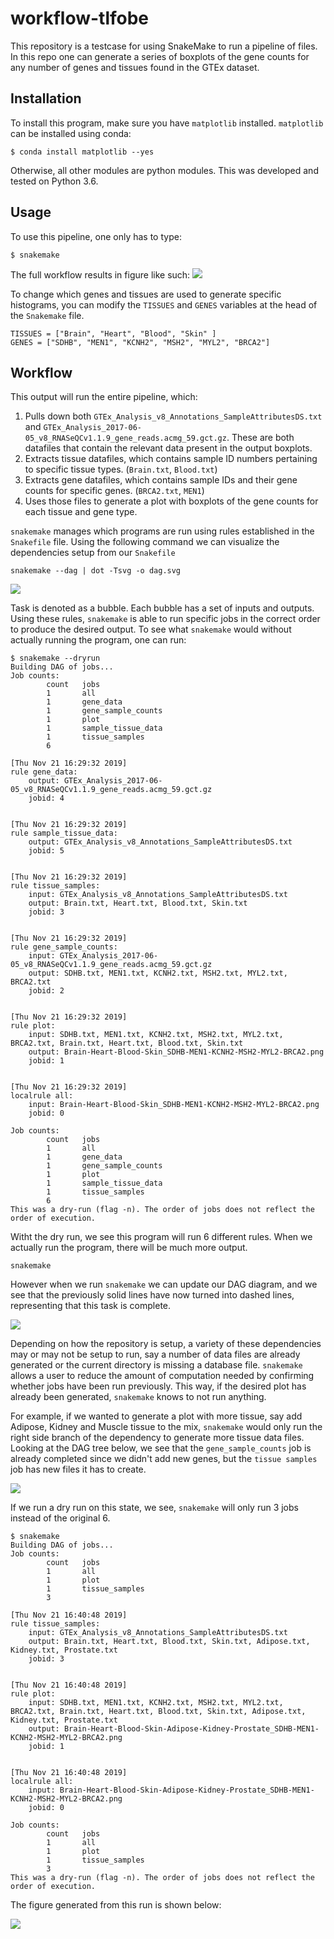 # workflow-tlfobe

This repository is a testcase for using SnakeMake to run a pipeline of files. In this repo one can generate a series of boxplots of the gene counts for any number of genes and tissues found in the GTEx dataset.

## Installation

To install this program, make sure you have `matplotlib` installed. `matplotlib` can be installed using conda:

```
$ conda install matplotlib --yes
```

Otherwise, all other modules are python modules. This was developed and tested on Python 3.6.

## Usage

To use this pipeline, one only has to type:
```
$ snakemake
```

The full workflow results in figure like such: 
<img src="images/Brain-Heart-Blood-Skin_SDHB-MEN1-KCNH2-MSH2-MYL2-BRCA2.png">

To change which genes and tissues are used to generate specific histograms, you can modify the `TISSUES` and `GENES` variables at the head of the `Snakemake` file.

```
TISSUES = ["Brain", "Heart", "Blood", "Skin" ]
GENES = ["SDHB", "MEN1", "KCNH2", "MSH2", "MYL2", "BRCA2"]
```

## Workflow

This output will run the entire pipeline, which:
1. Pulls down both `GTEx_Analysis_v8_Annotations_SampleAttributesDS.txt` and `GTEx_Analysis_2017-06-05_v8_RNASeQCv1.1.9_gene_reads.acmg_59.gct.gz`. These are both datafiles that contain the relevant data present in the output boxplots.
2. Extracts tissue datafiles, which contains sample ID numbers pertaining to specific tissue types. (`Brain.txt`, `Blood.txt`)
3. Extracts gene datafiles, which contains sample IDs and their gene counts for specific genes. (`BRCA2.txt`, `MEN1`)
4. Uses those files to generate a plot with boxplots of the gene counts for each tissue and gene type.

`snakemake` manages which programs are run using rules established in the `Snakefile` file. Using the following command we can visualize the dependencies setup from our `Snakefile`

```
snakemake --dag | dot -Tsvg -o dag.svg
```

<img src="images/start_dag.svg">

Task is denoted as a bubble. Each bubble has a set of inputs and outputs. Using these rules, `snakemake` is able to run specific jobs in the correct order to produce the desired output. To see what `snakemake` would without actually running the program, one can run:
```
$ snakemake --dryrun
Building DAG of jobs...
Job counts:
        count   jobs
        1       all
        1       gene_data
        1       gene_sample_counts
        1       plot
        1       sample_tissue_data
        1       tissue_samples
        6

[Thu Nov 21 16:29:32 2019]
rule gene_data:
    output: GTEx_Analysis_2017-06-05_v8_RNASeQCv1.1.9_gene_reads.acmg_59.gct.gz
    jobid: 4


[Thu Nov 21 16:29:32 2019]
rule sample_tissue_data:
    output: GTEx_Analysis_v8_Annotations_SampleAttributesDS.txt
    jobid: 5


[Thu Nov 21 16:29:32 2019]
rule tissue_samples:
    input: GTEx_Analysis_v8_Annotations_SampleAttributesDS.txt
    output: Brain.txt, Heart.txt, Blood.txt, Skin.txt
    jobid: 3


[Thu Nov 21 16:29:32 2019]
rule gene_sample_counts:
    input: GTEx_Analysis_2017-06-05_v8_RNASeQCv1.1.9_gene_reads.acmg_59.gct.gz
    output: SDHB.txt, MEN1.txt, KCNH2.txt, MSH2.txt, MYL2.txt, BRCA2.txt
    jobid: 2


[Thu Nov 21 16:29:32 2019]
rule plot:
    input: SDHB.txt, MEN1.txt, KCNH2.txt, MSH2.txt, MYL2.txt, BRCA2.txt, Brain.txt, Heart.txt, Blood.txt, Skin.txt
    output: Brain-Heart-Blood-Skin_SDHB-MEN1-KCNH2-MSH2-MYL2-BRCA2.png
    jobid: 1


[Thu Nov 21 16:29:32 2019]
localrule all:
    input: Brain-Heart-Blood-Skin_SDHB-MEN1-KCNH2-MSH2-MYL2-BRCA2.png
    jobid: 0

Job counts:
        count   jobs
        1       all
        1       gene_data
        1       gene_sample_counts
        1       plot
        1       sample_tissue_data
        1       tissue_samples
        6
This was a dry-run (flag -n). The order of jobs does not reflect the order of execution.
```

Witht the dry run, we see this program will run 6 different rules. When we actually run the program, there will be much more output.

```
snakemake
```
However when we run `snakemake` we can update our DAG diagram, and we see that the previously solid lines have now turned into dashed lines, representing that this task is complete.

<img src="images/finished_dag.svg">

Depending on how the repository is setup, a variety of these dependencies may or may not be setup to run, say a number of data files are already generated or the current directory is missing a database file. `snakemake` allows a user to reduce the amount of computation needed by confirming whether jobs have been run previously. This way, if the desired plot has already been generated, `snakemake` knows to not run anything.

For example, if we wanted to generate a plot with more tissue, say add Adipose, Kidney and Muscle tissue to the mix, `snakemake` would only run the right side branch of the dependency to generate more tissue data files. Looking at the DAG tree below, we see that the `gene_sample_counts` job is already completed since we didn't add new genes, but the `tissue samples` job has new files it has to create.

<img src="images/partial_dag.svg">


If we run a dry run on this state, we see, `snakemake` will only run 3 jobs instead of the original 6.

```
$ snakemake
Building DAG of jobs...
Job counts:
        count   jobs
        1       all
        1       plot
        1       tissue_samples
        3

[Thu Nov 21 16:40:48 2019]
rule tissue_samples:
    input: GTEx_Analysis_v8_Annotations_SampleAttributesDS.txt
    output: Brain.txt, Heart.txt, Blood.txt, Skin.txt, Adipose.txt, Kidney.txt, Prostate.txt
    jobid: 3


[Thu Nov 21 16:40:48 2019]
rule plot:
    input: SDHB.txt, MEN1.txt, KCNH2.txt, MSH2.txt, MYL2.txt, BRCA2.txt, Brain.txt, Heart.txt, Blood.txt, Skin.txt, Adipose.txt, Kidney.txt, Prostate.txt
    output: Brain-Heart-Blood-Skin-Adipose-Kidney-Prostate_SDHB-MEN1-KCNH2-MSH2-MYL2-BRCA2.png
    jobid: 1


[Thu Nov 21 16:40:48 2019]
localrule all:
    input: Brain-Heart-Blood-Skin-Adipose-Kidney-Prostate_SDHB-MEN1-KCNH2-MSH2-MYL2-BRCA2.png
    jobid: 0

Job counts:
        count   jobs
        1       all
        1       plot
        1       tissue_samples
        3
This was a dry-run (flag -n). The order of jobs does not reflect the order of execution.
```

The figure generated from this run is shown below:

<img src="images/Brain-Heart-Blood-Skin-Muscle-Kidney-Prostate_SDHB-MEN1-KCNH2-MSH2-MYL2-BRCA2.png">

